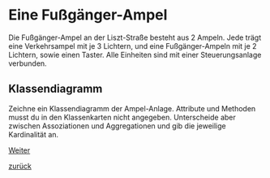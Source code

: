   <meta charset="utf-8" />
  <title>Informatik</title>
  <link rel="stylesheet" href="https://Hi2272.github.io/StyleMD.css">
 
 # Eine Fußgänger-Ampel

 

Die Fußgänger-Ampel an der Liszt-Straße besteht aus 2 Ampeln. Jede trägt eine Verkehrsampel mit je 3 Lichtern, und eine Fußgänger-Ampeln mit je 2 Lichtern, sowie einen Taster. Alle Einheiten sind mit einer Steuerungsanlage verbunden.

## Klassendiagramm

Zeichne ein Klassendiagramm der Ampel-Anlage.
Attribute und Methoden musst du in den Klassenkarten nicht angegeben. Unterscheide aber zwischen Assoziationen und Aggregationen und gib die jeweilige Kardinalität an.
 
[Weiter](01Klassendiagramm.html)  

[zurück](../index.html)